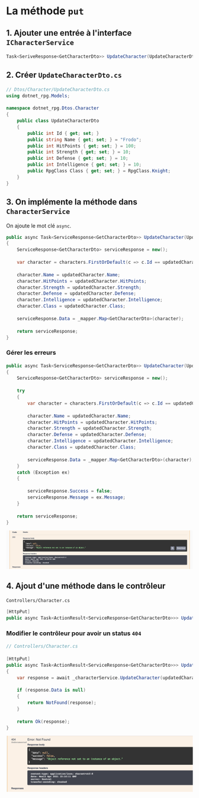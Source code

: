 # La méthode `put`

## 1. Ajouter une entrée à l'interface `ICharacterService`

```cs
Task<SeriveResponse<GetCharacterDto>> UpdateCharacter(UpdateCharacterDto updatedCharacter);
```



## 2. Créer `UpdateCharacterDto.cs`

```cs
// Dtos/Character/UpdateCharacterDto.cs
using dotnet_rpg.Models;

namespace dotnet_rpg.Dtos.Character
{
    public class UpdateCharacterDto
    {
        public int Id { get; set; }
        public string Name { get; set; } = "Frodo";
        public int HitPoints { get; set; } = 100;
        public int Strength { get; set; } = 10;
        public int Defense { get; set; } = 10;
        public int Intelligence { get; set; } = 10;
        public RpgClass Class { get; set; } = RpgClass.Knight;
    }
}
```



## 3. On implémente la méthode dans `CharacterService`

On ajoute le mot clé `async`.

```cs
public async Task<ServiceResponse<GetCharacterDto>> UpdateCharacter(UpdateCharacterDto updatedCharacter)
{
    ServiceResponse<GetCharacterDto> serviceResponse = new();

    var character = characters.FirstOrDefault(c => c.Id == updatedCharacter.Id);

    character.Name = updatedCharacter.Name;
    character.HitPoints = updatedCharacter.HitPoints;
    character.Strength = updatedCharacter.Strength;
    character.Defense = updatedCharacter.Defense;
    character.Intelligence = updatedCharacter.Intelligence;
    character.Class = updatedCharacter.Class;

    serviceResponse.Data = _mapper.Map<GetCharacterDto>(character);

    return serviceResponse;
}
```

### Gérer les erreurs

```cs
public async Task<ServiceResponse<GetCharacterDto>> UpdateCharacter(UpdateCharacterDto updatedCharacter)
{
    ServiceResponse<GetCharacterDto> serviceResponse = new();

    try
    {
        var character = characters.FirstOrDefault(c => c.Id == updatedCharacter.Id);

        character.Name = updatedCharacter.Name;
        character.HitPoints = updatedCharacter.HitPoints;
        character.Strength = updatedCharacter.Strength;
        character.Defense = updatedCharacter.Defense;
        character.Intelligence = updatedCharacter.Intelligence;
        character.Class = updatedCharacter.Class;

        serviceResponse.Data = _mapper.Map<GetCharacterDto>(character);
    }
    catch (Exception ex)
    {

        serviceResponse.Success = false;
        serviceResponse.Message = ex.Message;
    }

    return serviceResponse;
}
```

<img src="assets/handle-error-id-update-character.png" alt="handle-error-id-update-character" style="zoom:50%;" />



## 4. Ajout d'une méthode dans le contrôleur

`Controllers/Character.cs`

```cs
[HttpPut]
public async Task<ActionResult<ServiceResponse<GetCharacterDto>>> UpdateCharacter(UpdateCharacterDto updatedCharacter) => Ok(await _characterService.UpdateCharacter(updatedCharacter));
```

### Modifier le contrôleur pour avoir un status `404`

```cs
// Controllers/Character.cs

[HttpPut]
public async Task<ActionResult<ServiceResponse<GetCharacterDto>>> UpdateCharacter(UpdateCharacterDto updatedCharacter)
{
    var response = await _characterService.UpdateCharacter(updatedCharacter);

    if (response.Data is null)
    {
        return NotFound(response);
    }

    return Ok(response);
}
```

<img src="assets/error-not-found-correctly-configured.png" alt="error-not-found-correctly-configured" style="zoom:50%;" />


